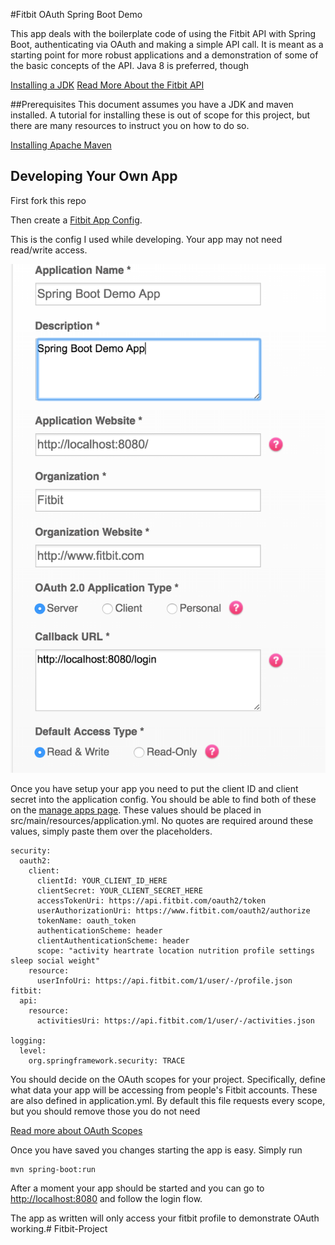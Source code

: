#Fitbit OAuth Spring Boot Demo

This app deals with the boilerplate code of using the Fitbit API with Spring Boot, authenticating via OAuth and making a simple API call. It is meant as a starting point for more robust applications and a demonstration of some of the basic concepts of the API. Java 8 is preferred, though 
 
[Installing a JDK](https://docs.oracle.com/javase/8/docs/technotes/guides/install/install_overview.html)
[Read More About the Fitbit API](https://dev.fitbit.com/docs/)

##Prerequisites
This document assumes you have a JDK and maven installed. A tutorial for installing these is out of scope for this project, but there are many resources to instruct you on how to do so.

[Installing Apache Maven](https://maven.apache.org/install.html)

## Developing Your Own App

First fork this repo

Then create a [Fitbit App Config](https://dev.fitbit.com/apps/new). 

This is the config I used while developing. Your app may not need read/write access.

![This is the config I used](screenshots/fitbit_oauth_settings.png)

Once you have setup your app you need to put the client ID and client secret into the application config. You should be able to find both of these on the [manage apps page](https://dev.fitbit.com/apps). These values should be placed in src/main/resources/application.yml. No quotes are required around these values, simply paste them over the placeholders.

```
security:
  oauth2:
    client:
      clientId: YOUR_CLIENT_ID_HERE
      clientSecret: YOUR_CLIENT_SECRET_HERE
      accessTokenUri: https://api.fitbit.com/oauth2/token
      userAuthorizationUri: https://www.fitbit.com/oauth2/authorize
      tokenName: oauth_token
      authenticationScheme: header
      clientAuthenticationScheme: header
      scope: "activity heartrate location nutrition profile settings sleep social weight"
    resource:
      userInfoUri: https://api.fitbit.com/1/user/-/profile.json
fitbit:
  api:
    resource:
      activitiesUri: https://api.fitbit.com/1/user/-/activities.json

logging:
  level:
    org.springframework.security: TRACE
```

You should decide on the OAuth scopes for your project. Specifically, define what data your app will
be accessing from people's Fitbit accounts. These are also defined in application.yml. By default this file requests every scope, but you should remove those you do not need

[Read more about OAuth Scopes](https://dev.fitbit.com/docs/oauth2/)

Once you have saved you changes starting the app is easy. Simply run 
```
mvn spring-boot:run
```

After a moment your app should be started and you can go to [http://localhost:8080](http://localhost:8080) and follow the login flow.

The app as written will only access your fitbit profile to demonstrate OAuth working.# Fitbit-Project
